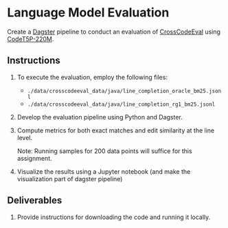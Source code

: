 # Language Model Evaluation

Create a [Dagster](https://dagster.io/) pipeline to conduct an evaluation of [CrossCodeEval](https://github.com/amazon-science/cceval) using [CodeT5P-220M](https://huggingface.co/Salesforce/codet5p-220m).

## Instructions

1. To execute the evaluation, employ the following files:
   - `./data/crosscodeeval_data/java/line_completion_oracle_bm25.jsonl`
   - `./data/crosscodeeval_data/java/line_completion_rg1_bm25.jsonl`

2. Develop the evaluation pipeline using Python and Dagster.

4. Compute metrics for both exact matches and edit similarity at the line level.

   Note: Running samples for 200 data points will suffice for this assignment.

5. Visualize the results using a Jupyter notebook (and make the visualization part of dagster pipeline)

## Deliverables

1. Provide instructions for downloading the code and running it locally.
